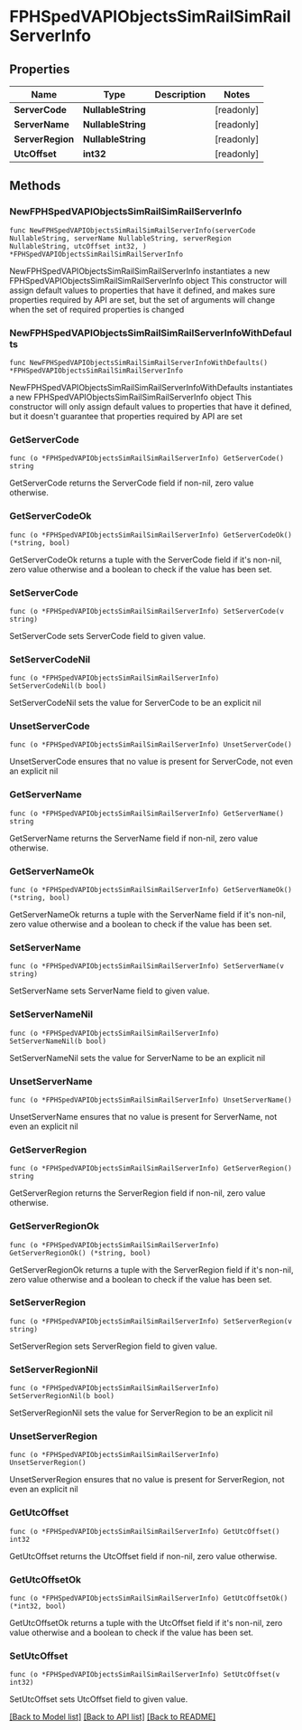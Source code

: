 # FPHSpedVAPIObjectsSimRailSimRailServerInfo

## Properties

Name | Type | Description | Notes
------------ | ------------- | ------------- | -------------
**ServerCode** | **NullableString** |  | [readonly] 
**ServerName** | **NullableString** |  | [readonly] 
**ServerRegion** | **NullableString** |  | [readonly] 
**UtcOffset** | **int32** |  | [readonly] 

## Methods

### NewFPHSpedVAPIObjectsSimRailSimRailServerInfo

`func NewFPHSpedVAPIObjectsSimRailSimRailServerInfo(serverCode NullableString, serverName NullableString, serverRegion NullableString, utcOffset int32, ) *FPHSpedVAPIObjectsSimRailSimRailServerInfo`

NewFPHSpedVAPIObjectsSimRailSimRailServerInfo instantiates a new FPHSpedVAPIObjectsSimRailSimRailServerInfo object
This constructor will assign default values to properties that have it defined,
and makes sure properties required by API are set, but the set of arguments
will change when the set of required properties is changed

### NewFPHSpedVAPIObjectsSimRailSimRailServerInfoWithDefaults

`func NewFPHSpedVAPIObjectsSimRailSimRailServerInfoWithDefaults() *FPHSpedVAPIObjectsSimRailSimRailServerInfo`

NewFPHSpedVAPIObjectsSimRailSimRailServerInfoWithDefaults instantiates a new FPHSpedVAPIObjectsSimRailSimRailServerInfo object
This constructor will only assign default values to properties that have it defined,
but it doesn't guarantee that properties required by API are set

### GetServerCode

`func (o *FPHSpedVAPIObjectsSimRailSimRailServerInfo) GetServerCode() string`

GetServerCode returns the ServerCode field if non-nil, zero value otherwise.

### GetServerCodeOk

`func (o *FPHSpedVAPIObjectsSimRailSimRailServerInfo) GetServerCodeOk() (*string, bool)`

GetServerCodeOk returns a tuple with the ServerCode field if it's non-nil, zero value otherwise
and a boolean to check if the value has been set.

### SetServerCode

`func (o *FPHSpedVAPIObjectsSimRailSimRailServerInfo) SetServerCode(v string)`

SetServerCode sets ServerCode field to given value.


### SetServerCodeNil

`func (o *FPHSpedVAPIObjectsSimRailSimRailServerInfo) SetServerCodeNil(b bool)`

 SetServerCodeNil sets the value for ServerCode to be an explicit nil

### UnsetServerCode
`func (o *FPHSpedVAPIObjectsSimRailSimRailServerInfo) UnsetServerCode()`

UnsetServerCode ensures that no value is present for ServerCode, not even an explicit nil
### GetServerName

`func (o *FPHSpedVAPIObjectsSimRailSimRailServerInfo) GetServerName() string`

GetServerName returns the ServerName field if non-nil, zero value otherwise.

### GetServerNameOk

`func (o *FPHSpedVAPIObjectsSimRailSimRailServerInfo) GetServerNameOk() (*string, bool)`

GetServerNameOk returns a tuple with the ServerName field if it's non-nil, zero value otherwise
and a boolean to check if the value has been set.

### SetServerName

`func (o *FPHSpedVAPIObjectsSimRailSimRailServerInfo) SetServerName(v string)`

SetServerName sets ServerName field to given value.


### SetServerNameNil

`func (o *FPHSpedVAPIObjectsSimRailSimRailServerInfo) SetServerNameNil(b bool)`

 SetServerNameNil sets the value for ServerName to be an explicit nil

### UnsetServerName
`func (o *FPHSpedVAPIObjectsSimRailSimRailServerInfo) UnsetServerName()`

UnsetServerName ensures that no value is present for ServerName, not even an explicit nil
### GetServerRegion

`func (o *FPHSpedVAPIObjectsSimRailSimRailServerInfo) GetServerRegion() string`

GetServerRegion returns the ServerRegion field if non-nil, zero value otherwise.

### GetServerRegionOk

`func (o *FPHSpedVAPIObjectsSimRailSimRailServerInfo) GetServerRegionOk() (*string, bool)`

GetServerRegionOk returns a tuple with the ServerRegion field if it's non-nil, zero value otherwise
and a boolean to check if the value has been set.

### SetServerRegion

`func (o *FPHSpedVAPIObjectsSimRailSimRailServerInfo) SetServerRegion(v string)`

SetServerRegion sets ServerRegion field to given value.


### SetServerRegionNil

`func (o *FPHSpedVAPIObjectsSimRailSimRailServerInfo) SetServerRegionNil(b bool)`

 SetServerRegionNil sets the value for ServerRegion to be an explicit nil

### UnsetServerRegion
`func (o *FPHSpedVAPIObjectsSimRailSimRailServerInfo) UnsetServerRegion()`

UnsetServerRegion ensures that no value is present for ServerRegion, not even an explicit nil
### GetUtcOffset

`func (o *FPHSpedVAPIObjectsSimRailSimRailServerInfo) GetUtcOffset() int32`

GetUtcOffset returns the UtcOffset field if non-nil, zero value otherwise.

### GetUtcOffsetOk

`func (o *FPHSpedVAPIObjectsSimRailSimRailServerInfo) GetUtcOffsetOk() (*int32, bool)`

GetUtcOffsetOk returns a tuple with the UtcOffset field if it's non-nil, zero value otherwise
and a boolean to check if the value has been set.

### SetUtcOffset

`func (o *FPHSpedVAPIObjectsSimRailSimRailServerInfo) SetUtcOffset(v int32)`

SetUtcOffset sets UtcOffset field to given value.



[[Back to Model list]](../README.md#documentation-for-models) [[Back to API list]](../README.md#documentation-for-api-endpoints) [[Back to README]](../README.md)


